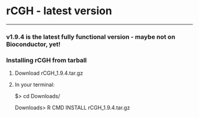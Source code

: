 # rCGH - latest version
-----------------------
### v1.9.4 is the latest fully functional version - maybe not on Bioconductor, yet!

### Installing rCGH from tarball

1. Download rCGH_1.9.4.tar.gz
2. In your terminal:

	$> cd Downloads/

	Downloads> R CMD INSTALL rCGH_1.9.4.tar.gz
